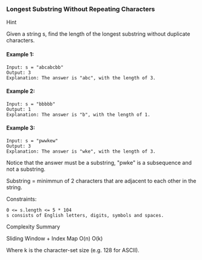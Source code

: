 ### Longest Substring Without Repeating Characters
   
Hint

Given a string s, find the length of the longest substring without duplicate characters.

#### Example 1:

```
Input: s = "abcabcbb"
Output: 3
Explanation: The answer is "abc", with the length of 3.
```

#### Example 2:

```shell
Input: s = "bbbbb"
Output: 1
Explanation: The answer is "b", with the length of 1.
```

#### Example 3:

```shell
Input: s = "pwwkew"
Output: 3
Explanation: The answer is "wke", with the length of 3.
```

Notice that the answer must be a substring, "pwke" is a subsequence and not a substring.

Substring = minimmun of 2 characters that are adjacent to each other in the string.

Constraints:

```shell
0 <= s.length <= 5 * 104
s consists of English letters, digits, symbols and spaces.
```

Complexity Summary

Sliding Window + Index Map	O(n)	O(k)

Where k is the character-set size (e.g. 128 for ASCII).